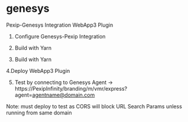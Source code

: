 # genesys
Pexip-Genesys Integration WebApp3 Plugin

1. Configure Genesys-Pexip Integration

2. Build with Yarn

3. Build with Yarn

4.Deploy WebApp3 Plugin
  
5. Test by connecting to Genesys Agent
   ->  https://PexipInfinity/branding/m/vmr/express?agent=agentname@domain.com

Note: must deploy to test as CORS will block URL Search Params unless running from same domain




